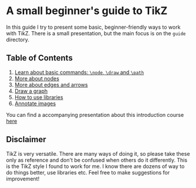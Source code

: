 # A small beginner's guide to TikZ

In this guide I try to present some basic, beginner-friendly ways to work with TikZ.
There is a small presentation, but the main focus is on the `guide` directory.

## Table of Contents

1. [Learn about basic commands: `\node`, `\draw` and `\path`](./guide/00_basics/)
1. [More about nodes](./guide/01_more_about_nodes/)
1. [More about edges and arrows](./guide/02_labelling_edges/)
1. [Draw a graph](./guide/03_graph_example/)
1. [How to use libraries](./guide/04_loops_and_variables/)
1. [Annotate images](./guide/05_annotate_images/)

You can find a accompanying presentation about this introduction course [here](./presentation/README.md)

## Disclaimer

TikZ is very versatile. There are many ways of doing it, so please take these
only as reference and don't be confused when others do it differently.
This is the TikZ style I found to work for me. I know there are dozens of way to do things better,
use libraries etc. Feel free to make suggestions for improvement!